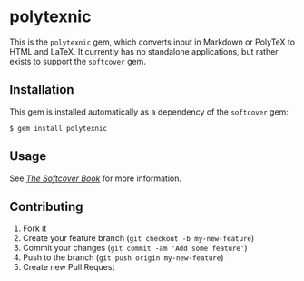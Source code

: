 # polytexnic

This is the `polytexnic` gem, which converts input in Markdown or PolyTeX to HTML and LaTeX. It currently has no standalone applications, but rather exists to support the `softcover` gem.

## Installation

This gem is installed automatically as a dependency of the `softcover` gem:

    $ gem install polytexnic

## Usage

See [*The Softcover Book*](http://manual.softcover.io/book) for more information.

## Contributing

1. Fork it
2. Create your feature branch (`git checkout -b my-new-feature`)
3. Commit your changes (`git commit -am 'Add some feature'`)
4. Push to the branch (`git push origin my-new-feature`)
5. Create new Pull Request